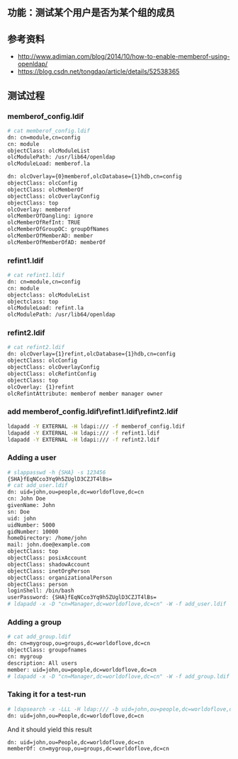 ## 功能：测试某个用户是否为某个组的成员
## 参考资料
- http://www.adimian.com/blog/2014/10/how-to-enable-memberof-using-openldap/
- https://blog.csdn.net/tongdao/article/details/52538365

## 测试过程
### memberof_config.ldif
``` bash
# cat memberof_config.ldif
dn: cn=module,cn=config
cn: module
objectClass: olcModuleList
olcModulePath: /usr/lib64/openldap
olcModuleLoad: memberof.la

dn: olcOverlay={0}memberof,olcDatabase={1}hdb,cn=config
objectClass: olcConfig
objectClass: olcMemberOf
objectClass: olcOverlayConfig
objectClass: top
olcOverlay: memberof
olcMemberOfDangling: ignore
olcMemberOfRefInt: TRUE
olcMemberOfGroupOC: groupOfNames
olcMemberOfMemberAD: member
olcMemberOfMemberOfAD: memberOf
```
### refint1.ldif 
``` bash
# cat refint1.ldif 
dn: cn=module,cn=config
cn: module
objectclass: olcModuleList
objectclass: top
olcModuleLoad: refint.la
olcModulePath: /usr/lib64/openldap
```
### refint2.ldif 
``` bash
# cat refint2.ldif 
dn: olcOverlay={1}refint,olcDatabase={1}hdb,cn=config
objectClass: olcConfig
objectClass: olcOverlayConfig
objectClass: olcRefintConfig
objectClass: top
olcOverlay: {1}refint
olcRefintAttribute: memberof member manager owner
```
### add memberof_config.ldif\refint1.ldif\refint2.ldif
``` bash
ldapadd -Y EXTERNAL -H ldapi:/// -f memberof_config.ldif
ldapadd -Y EXTERNAL -H ldapi:/// -f refint1.ldif 
ldapadd -Y EXTERNAL -H ldapi:/// -f refint2.ldif 
```
### Adding a user
``` bash
# slappasswd -h {SHA} -s 123456
{SHA}fEqNCco3Yq9h5ZUglD3CZJT4lBs=
# cat add_user.ldif
dn: uid=john,ou=people,dc=worldoflove,dc=cn
cn: John Doe
givenName: John
sn: Doe
uid: john
uidNumber: 5000
gidNumber: 10000
homeDirectory: /home/john
mail: john.doe@example.com
objectClass: top
objectClass: posixAccount
objectClass: shadowAccount
objectClass: inetOrgPerson
objectClass: organizationalPerson
objectClass: person
loginShell: /bin/bash
userPassword: {SHA}fEqNCco3Yq9h5ZUglD3CZJT4lBs=
# ldapadd -x -D "cn=Manager,dc=worldoflove,dc=cn" -W -f add_user.ldif
```
### Adding a group
``` bash
# cat add_group.ldif
dn: cn=mygroup,ou=groups,dc=worldoflove,dc=cn
objectClass: groupofnames
cn: mygroup
description: All users
member: uid=john,ou=people,dc=worldoflove,dc=cn
# ldapadd -x -D "cn=Manager,dc=worldoflove,dc=cn" -W -f add_group.ldif
```
### Taking it for a test-run
``` bash
# ldapsearch -x -LLL -H ldap:/// -b uid=john,ou=people,dc=worldoflove,dc=cn dn memberof
dn: uid=john,ou=People,dc=worldoflove,dc=cn
```
And it should yield this result
``` bash
dn: uid=john,ou=People,dc=worldoflove,dc=cn
memberOf: cn=mygroup,ou=groups,dc=worldoflove,dc=cn
```
